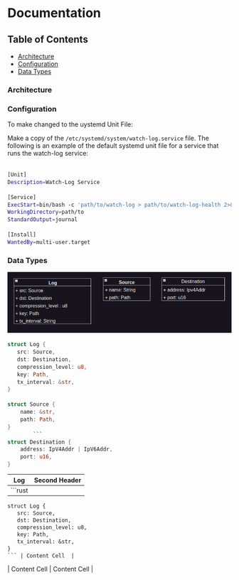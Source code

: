 

# Documentation

## Table of Contents
- [Architecture](#architecture)
- [Configuration](#configuration)
- [Data Types](#data-types)

### Architecture


### Configuration
To make changed to the uystemd Unit File:

Make a copy of the `/etc/systemd/system/watch-log.service` file. The following is an example of the default systemd unit file for a service that runs the watch-log service:

```bash

[Unit]
Description=Watch-Log Service

[Service]
ExecStart=bin/bash -c 'path/to/watch-log > path/to/watch-log-health 2>&1'
WorkingDirectory=path/to
StandardOutput=journal

[Install]
WantedBy=multi-user.target
```


### Data Types
![Data Types](./data-types.png)
```rust
struct Log {
   src: Source,
   dst: Destination,
   compression_level: u8,
   key: Path,
   tx_interval: &str,
}

struct Source {
    name: &str,
    path: Path,
}
        ``` 
struct Destination {
    address: IpV4Addr | IpV6Addr,
    port: u16,
}
```

| Log  | Second Header |
| ------------- | ------------- |
| ```rust
    struct Log {
       src: Source,
       dst: Destination,
       compression_level: u8,
       key: Path,
       tx_interval: &str,
    }
    ``` | Content Cell  |
| Content Cell  | Content Cell  |
